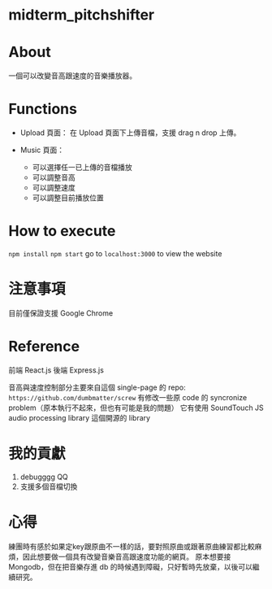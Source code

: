 # midterm_pitchshifter

# About
一個可以改變音高跟速度的音樂播放器。

# Functions
- Upload 頁面：
在 Upload 頁面下上傳音檔，支援 drag n drop 上傳。

- Music 頁面：
	- 可以選擇任一已上傳的音檔播放
	- 可以調整音高
	- 可以調整速度
	- 可以調整目前播放位置

# How to execute
`npm install`
`npm start`
go to `localhost:3000` to view the website

# 注意事項
目前僅保證支援 Google Chrome


# Reference
前端 React.js
後端 Express.js

音高與速度控制部分主要來自這個 single-page 的 repo:
`https://github.com/dumbmatter/screw`
有修改一些原 code 的 syncronize problem（原本執行不起來，但也有可能是我的問題）
它有使用 SoundTouch JS audio processing library 這個開源的 library

# 我的貢獻
1. debugggg QQ
2. 支援多個音檔切換

# 心得
練團時有感於如果定key跟原曲不一樣的話，要對照原曲或跟著原曲練習都比較麻煩，因此想要做一個具有改變音樂音高跟速度功能的網頁。
原本想要接 Mongodb，但在把音樂存進 db 的時候遇到障礙，只好暫時先放棄，以後可以繼續研究。


